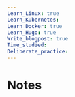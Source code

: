 ```yaml
---
Learn_Linux: true
Learn_Kubernetes: 
Learn_Docker: true
Learn_Hugo: true
Write_blogpost: true
Time_studied: 
Deliberate_practice:
---
```

# Notes
